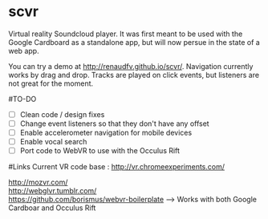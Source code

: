 # scvr
Virtual reality Soundcloud player. It was first meant to be used with the Google Cardboard as a standalone app, but will now persue in the state of a web app.

You can try a demo at http://renaudfv.github.io/scvr/. Navigation currently works by drag and drop. Tracks are played on click events, but listeners are not great for the moment.

#TO-DO
- [ ] Clean code / design fixes
- [ ] Change event listeners so that they don't have any offset
- [ ] Enable accelerometer navigation for mobile devices
- [ ] Enable vocal search
- [ ] Port code to WebVR to use with the Occulus Rift

#Links
Current VR code base : http://vr.chromeexperiments.com/

http://mozvr.com/    
http://webglvr.tumblr.com/    
https://github.com/borismus/webvr-boilerplate --> Works with both Google Cardboar and Occulus Rift
